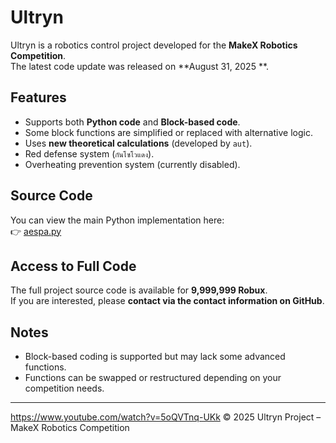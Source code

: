 # Ultryn

Ultryn is a robotics control project developed for the **MakeX Robotics Competition**.  
The latest code update was released on **August 31, 2025 **.  

## Features
- Supports both **Python code** and **Block-based code**.  
- Some block functions are simplified or replaced with alternative logic.  
- Uses **new theoretical calculations** (developed by `aut`).  
- Red defense system (`กันโซโวแดง`).  
- Overheating prevention system (currently disabled).  

## Source Code
You can view the main Python implementation here:  
👉 [aespa.py](https://github.com/ximxal/Ultryn/blob/main/aespa.py)

## Access to Full Code
The full project source code is available for **9,999,999 Robux**.  
If you are interested, please **contact via the contact information on GitHub**.  

## Notes
- Block-based coding is supported but may lack some advanced functions.  
- Functions can be swapped or restructured depending on your competition needs.  

---

https://www.youtube.com/watch?v=5oQVTnq-UKk
© 2025 Ultryn Project – MakeX Robotics Competition
